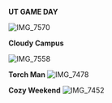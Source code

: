 **UT GAME DAY**

![IMG_7570](https://user-images.githubusercontent.com/79226045/131934464-08d839c8-e522-41e9-9666-a2aaffc91452.JPG)
<!-- Sep 2, 2021, 19:56 -->

**Cloudy Campus**

![IMG_7558](https://user-images.githubusercontent.com/79226045/131935023-33d8a33c-e5df-4856-aeb1-73c76f11c035.JPG)
<!-- Sep 1, 2021, 08:46 -->

**Torch Man**
![IMG_7478](https://user-images.githubusercontent.com/79226045/131935163-0669d0e7-0fca-4b9d-8c30-713c5839bb88.jpg)
<!-- Aug 11, 2021, 22:24 -->

**Cozy Weekend**
![IMG_7452](https://user-images.githubusercontent.com/79226045/131936565-bd2201cc-6331-4ed1-b55a-1c4d62966e70.jpg)
<!-- Aug 7, 2021, 16:26 -->
